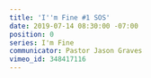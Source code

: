 ```yaml
---
title: 'I''m Fine #1 SOS'
date: 2019-07-14 08:30:00 -07:00
position: 0
series: I'm Fine
communicator: Pastor Jason Graves
vimeo_id: 348417116
---
```


